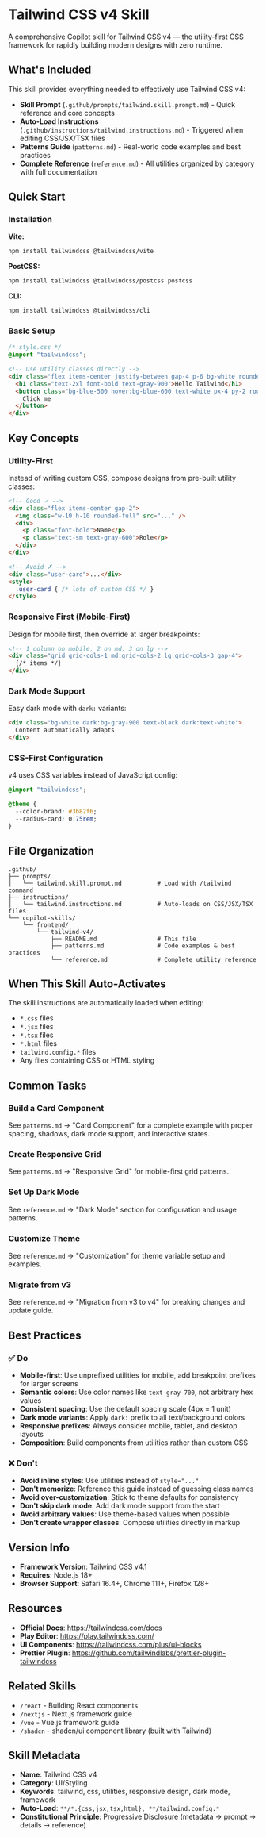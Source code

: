 # Tailwind CSS v4 Skill

A comprehensive Copilot skill for Tailwind CSS v4 — the utility-first CSS framework for rapidly building modern designs with zero runtime.

## What's Included

This skill provides everything needed to effectively use Tailwind CSS v4:

- **Skill Prompt** (`.github/prompts/tailwind.skill.prompt.md`) - Quick reference and core concepts
- **Auto-Load Instructions** (`.github/instructions/tailwind.instructions.md`) - Triggered when editing CSS/JSX/TSX files
- **Patterns Guide** (`patterns.md`) - Real-world code examples and best practices
- **Complete Reference** (`reference.md`) - All utilities organized by category with full documentation

## Quick Start

### Installation

**Vite:**
```bash
npm install tailwindcss @tailwindcss/vite
```

**PostCSS:**
```bash
npm install tailwindcss @tailwindcss/postcss postcss
```

**CLI:**
```bash
npm install tailwindcss @tailwindcss/cli
```

### Basic Setup

```css
/* style.css */
@import "tailwindcss";
```

```html
<!-- Use utility classes directly -->
<div class="flex items-center justify-between gap-4 p-6 bg-white rounded-lg shadow-md">
  <h1 class="text-2xl font-bold text-gray-900">Hello Tailwind</h1>
  <button class="bg-blue-500 hover:bg-blue-600 text-white px-4 py-2 rounded">
    Click me
  </button>
</div>
```

## Key Concepts

### Utility-First
Instead of writing custom CSS, compose designs from pre-built utility classes:
```html
<!-- Good ✓ -->
<div class="flex items-center gap-2">
  <img class="w-10 h-10 rounded-full" src="..." />
  <div>
    <p class="font-bold">Name</p>
    <p class="text-sm text-gray-600">Role</p>
  </div>
</div>

<!-- Avoid ✗ -->
<div class="user-card">...</div>
<style>
  .user-card { /* lots of custom CSS */ }
</style>
```

### Responsive First (Mobile-First)
Design for mobile first, then override at larger breakpoints:
```html
<!-- 1 column on mobile, 2 on md, 3 on lg -->
<div class="grid grid-cols-1 md:grid-cols-2 lg:grid-cols-3 gap-4">
  {/* items */}
</div>
```

### Dark Mode Support
Easy dark mode with `dark:` variants:
```html
<div class="bg-white dark:bg-gray-900 text-black dark:text-white">
  Content automatically adapts
</div>
```

### CSS-First Configuration
v4 uses CSS variables instead of JavaScript config:
```css
@import "tailwindcss";

@theme {
  --color-brand: #3b82f6;
  --radius-card: 0.75rem;
}
```

## File Organization

```
.github/
├── prompts/
│   └── tailwind.skill.prompt.md          # Load with /tailwind command
├── instructions/
│   └── tailwind.instructions.md          # Auto-loads on CSS/JSX/TSX files
└── copilot-skills/
    └── frontend/
        └── tailwind-v4/
            ├── README.md                 # This file
            ├── patterns.md               # Code examples & best practices
            └── reference.md              # Complete utility reference
```

## When This Skill Auto-Activates

The skill instructions are automatically loaded when editing:
- `*.css` files
- `*.jsx` files
- `*.tsx` files
- `*.html` files
- `tailwind.config.*` files
- Any files containing CSS or HTML styling

## Common Tasks

### Build a Card Component
See `patterns.md` → "Card Component" for a complete example with proper spacing, shadows, dark mode support, and interactive states.

### Create Responsive Grid
See `patterns.md` → "Responsive Grid" for mobile-first grid patterns.

### Set Up Dark Mode
See `reference.md` → "Dark Mode" section for configuration and usage patterns.

### Customize Theme
See `reference.md` → "Customization" for theme variable setup and examples.

### Migrate from v3
See `reference.md` → "Migration from v3 to v4" for breaking changes and update guide.

## Best Practices

### ✅ Do
- **Mobile-first**: Use unprefixed utilities for mobile, add breakpoint prefixes for larger screens
- **Semantic colors**: Use color names like `text-gray-700`, not arbitrary hex values
- **Consistent spacing**: Use the default spacing scale (4px = 1 unit)
- **Dark mode variants**: Apply `dark:` prefix to all text/background colors
- **Responsive prefixes**: Always consider mobile, tablet, and desktop layouts
- **Composition**: Build components from utilities rather than custom CSS

### ❌ Don't
- **Avoid inline styles**: Use utilities instead of `style="..."`
- **Don't memorize**: Reference this guide instead of guessing class names
- **Avoid over-customization**: Stick to theme defaults for consistency
- **Don't skip dark mode**: Add dark mode support from the start
- **Avoid arbitrary values**: Use theme-based values when possible
- **Don't create wrapper classes**: Compose utilities directly in markup

## Version Info

- **Framework Version**: Tailwind CSS v4.1
- **Requires**: Node.js 18+
- **Browser Support**: Safari 16.4+, Chrome 111+, Firefox 128+

## Resources

- **Official Docs**: https://tailwindcss.com/docs
- **Play Editor**: https://play.tailwindcss.com/
- **UI Components**: https://tailwindcss.com/plus/ui-blocks
- **Prettier Plugin**: https://github.com/tailwindlabs/prettier-plugin-tailwindcss

## Related Skills

- `/react` - Building React components
- `/nextjs` - Next.js framework guide
- `/vue` - Vue.js framework guide
- `/shadcn` - shadcn/ui component library (built with Tailwind)

## Skill Metadata

- **Name**: Tailwind CSS v4
- **Category**: UI/Styling
- **Keywords**: tailwind, css, utilities, responsive design, dark mode, framework
- **Auto-Load**: `**/*.{css,jsx,tsx,html}, **/tailwind.config.*`
- **Constitutional Principle**: Progressive Disclosure (metadata → prompt → details → reference)

